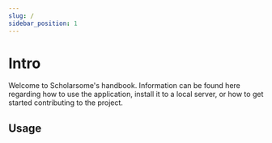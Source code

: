 ```yaml
---
slug: /
sidebar_position: 1
---
```


# Intro

Welcome to Scholarsome's handbook. Information can be found here regarding how to use the application, install it to a local server, or how to get started contributing to the project.

## Usage
